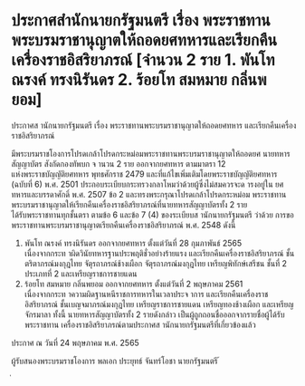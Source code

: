 
# ประกาศสำนักนายกรัฐมนตรี เรื่อง พระราชทานพระบรมราชานุญาตให้ถอดยศทหารและเรียกคืนเครื่องราชอิสริยาภรณ์ [จำนวน 2 ราย 1. พันโท ณรงค์ ทรงนิรันดร 2. ร้อยโท สมหมาย กลิ่นพยอม]
      
      

      
      

ประกาศส านักนายกรัฐมนตรี 
เรื่อง  พระราชทานพระบรมราชานุญาตให้ถอดยศทหาร 
และเรียกคืนเครื่องราชอิสริยาภรณ์ 
 
 
มีพระบรมราชโองการโปรดเกล้าโปรดกระหม่อมพระราชทานพระบรมราชานุญาตให้ถอดยศ
นายทหารสัญญาบัตร  สังกัดกองทัพบก  จ านวน  2  ราย  ออกจากยศทหาร  ตามมาตรา  12   
แห่งพระราชบัญญัติยศทหาร  พุทธศักราช  2479  และที่แก้ไขเพิ่มเติมโดยพระราชบัญญัติยศทหาร   
(ฉบับที่  6)  พ.ศ.  2501  ประกอบระเบียบกระทรวงกลาโหมว่าด้วยผู้ซึ่งไม่สมควรจะด ารงอยู่ใน 
ยศทหารและบรรดาศักดิ์  พ.ศ.  2507  ข้อ  2  และทรงพระกรุณาโปรดเกล้าโปรดกระหม่อม
พระราชทานพระบรมราชานุญาตให้เรียกคืนเครื่องราชอิสริยาภรณ์ที่นายทหารสัญญาบัตรทั้ง  2  ราย  
ได้รับพระราชทานทุกชั้นตรา  ตามข้อ  6  และข้อ  7  (4)  ของระเบียบส านักนายกรัฐมนตรี  ว่าด้วย
การขอพระราชทานพระบรมราชานุญาตเรียกคืนเครื่องราชอิสริยาภรณ์  พ.ศ.  2548  ดังนี้ 
1. พันโท ณรงค์  ทรงนิรันดร  ออกจากยศทหาร  ตั้งแต่วันที่  28  กุมภาพันธ์  2565  
เนื่องจากกระท าผิดวินัยทหารฐานประพฤติชั่วอย่างร้ายแรง  และเรียกคืนเครื่องราชอิสริยาภรณ์ 
ชั้นตริตาภรณ์มงกุฎไทย  จัตุรถาภรณ์ช้างเผือก  จัตุรถาภรณ์มงกุฎไทย  เหรียญพิทักษ์เสรีชน  ชั้นที่  2   
ประเภทที่  2  และเหรียญราชการชายแดน 
2. ร้อยโท สมหมาย  กลิ่นพยอม  ออกจากยศทหาร  ตั้งแต่วันที่  2  พฤษภาคม  2561  
เนื่องจากกระท าความผิดฐานหนีราชการทหารในเวลาประจ าการ  และเรียกคืนเครื่องราชอิสริยาภรณ์ 
ชั้นเบญจมาภรณ์มงกุฎไทย  เหรียญราชการชายแดน  เหรียญทองช้างเผือก  และเหรียญจักรมาลา 
ทั้งนี้  นายทหารสัญญาบัตรทั้ง  2  รายดังกล่าว  เป็นผู้ถูกถอนชื่อออกจากรายชื่อผู้ได้รับพระราชทาน
เครื่องราชอิสริยาภรณ์ตามประกาศส านักนายกรัฐมนตรีที่เกี่ยวข้องแล้ว 
 
ประกาศ  ณ  วันที่  24  พฤษภาคม  พ.ศ.  2565 
 
ผู้รับสนองพระบรมราชโองการ 
พลเอก ประยุทธ์  จันทร์โอชา 
นายกรัฐมนตรี 
้
 
่
 